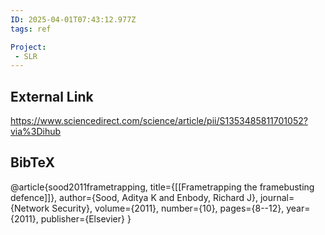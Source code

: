 ```yaml
---
ID: 2025-04-01T07:43:12.977Z
tags: ref

Project:
 - SLR
---
```

## External Link

https://www.sciencedirect.com/science/article/pii/S1353485811701052?via%3Dihub

## BibTeX

@article{sood2011frametrapping,   title={[[Frametrapping the framebusting defence]]},   author={Sood, Aditya K and Enbody, Richard J},   journal={Network Security},   volume={2011},   number={10},   pages={8--12},   year={2011},   publisher={Elsevier} }
